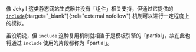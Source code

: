 像 Jekyll 这类静态网站生成器并没有「组件」相关支持，但通过它提供的 [`include`](https://jekyllrb.com/docs/includes/){:target="_blank"}{:rel="external nofollow"} 机制可以进行一定程度上的模拟。

虽没明说，但 `include` 这种复用机制就相当于是模板引擎的「partial」，故在此也将通过 `include` 使用的片段都称为「partial」。
